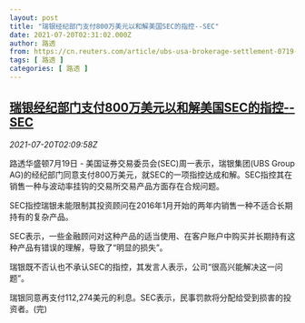 ```yaml
---
layout: post
title: "瑞银经纪部门支付800万美元以和解美国SEC的指控--SEC"
date: 2021-07-20T02:31:02.000Z
author: 路透
from: https://cn.reuters.com/article/ubs-usa-brokerage-settlement-0719-mon-idCNKBS2EQ05G
tags: [ 路透 ]
categories: [ 路透 ]
---
```

<!--1626748262000-->
[瑞银经纪部门支付800万美元以和解美国SEC的指控--SEC](https://cn.reuters.com/article/ubs-usa-brokerage-settlement-0719-mon-idCNKBS2EQ05G)
------

<div>
<div><i>2021-07-20T02:09:58Z</i></div><p>路透华盛顿7月19日 - 美国证券交易委员会(SEC)周一表示，瑞银集团(UBS Group AG)的经纪部门同意支付800万美元，就SEC的一项指控达成和解。SEC指控其在销售一种与波动率挂钩的交易所交易产品方面存在合规问题。</p><p>SEC指控瑞银未能限制其投资顾问在2016年1月开始的两年内销售一种不适合长期持有的复杂产品。</p><p>SEC表示，一些金融顾问对这种产品的适当使用、在客户账户中购买并长期持有这种产品有错误的理解，导致了“明显的损失”。</p><p>瑞银既不否认也不承认SEC的指控，其发言人表示，公司“很高兴能解决这一问题”。</p><p>瑞银同意再支付112,274美元的利息。SEC表示，民事罚款将分配给受到损害的投资者。(完)</p>
</div>
